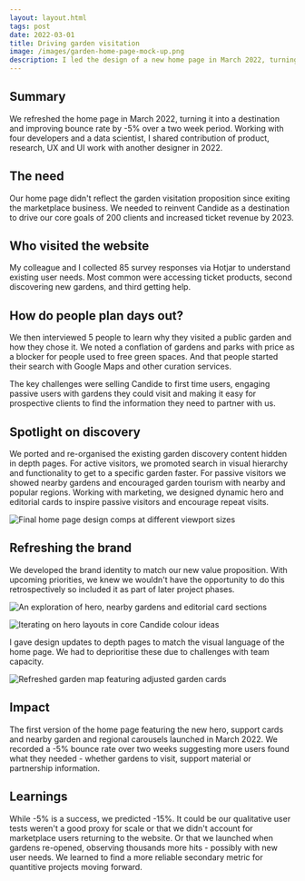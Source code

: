 ```yaml
---
layout: layout.html
tags: post
date: 2022-03-01
title: Driving garden visitation
image: /images/garden-home-page-mock-up.png
description: I led the design of a new home page in March 2022, turning it into a destination and improving bounce rate by -5% over a two week period.
---
```

## Summary

We refreshed the home page in March 2022, turning it into a destination and improving bounce rate by -5% over a two week period. Working with four developers and a data scientist, I shared contribution of product, research, UX and UI work with another designer in 2022.

## The need

Our home page didn't reflect the garden visitation proposition since exiting the marketplace business. We needed to reinvent Candide as a destination to drive our core goals of 200 clients and increased ticket revenue by 2023.

## Who visited the website

My colleague and I collected 85 survey responses via Hotjar to understand existing user needs. Most common were accessing ticket products, second discovering new gardens, and third getting help.

## How do people plan days out?

We then interviewed 5 people to learn why they visited a public garden and how they chose it. We noted a conflation of gardens and parks with price as a blocker for people used to free green spaces. And that people started their search with Google Maps and other curation services.

The key challenges were selling Candide to first time users, engaging passive users with gardens they could visit and making it easy for prospective clients to find the information they need to partner with us.

## Spotlight on discovery

We ported and re-organised the existing garden discovery content hidden in depth pages. For active visitors, we promoted search in visual hierarchy and functionality to get to a specific garden faster. For passive visitors we showed nearby gardens and encouraged garden tourism with nearby and popular regions. Working with marketing, we designed dynamic hero and editorial cards to inspire passive visitors and encourage repeat visits.

![Final home page design comps at different viewport sizes](/images/garden-home-page-mock-ups.png)

## Refreshing the brand

We developed the brand identity to match our new value proposition. With upcoming priorities, we knew we wouldn't have the opportunity to do this retrospectively so included it as part of later project phases.

![An exploration of hero, nearby gardens and editorial card sections](/images/garden-home-page-mock-up.png)

![Iterating on hero layouts in core Candide colour ideas](/images/garden-home-page-hero-colours.png)

I gave design updates to depth pages to match the visual language of the home page. We had to deprioritise these due to challenges with team capacity.

![Refreshed garden map featuring adjusted garden cards](/images/garden-map-mock-up.png)

## Impact

The first version of the home page featuring the new hero, support cards and nearby garden and regional carousels launched in March 2022. We recorded a -5% bounce rate over two weeks suggesting more users found what they needed - whether gardens to visit, support material or partnership information.

## Learnings

While -5% is a success, we predicted -15%. It could be our qualitative user tests weren't a good proxy for scale or that we didn't account for marketplace users returning to the website. Or that we launched when gardens re-opened, observing thousands more hits - possibly with new user needs. We learned to find a more reliable secondary metric for quantitive projects moving forward.